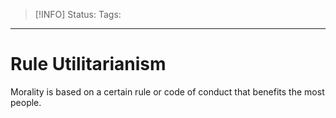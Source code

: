 > [!INFO]
> Status:
> Tags: 

----
# Rule Utilitarianism
Morality is based on a certain rule or code of conduct that benefits the most people.